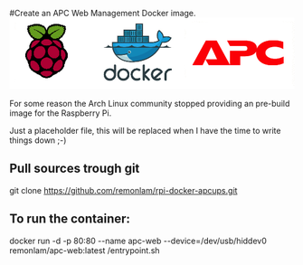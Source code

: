 #Create an APC Web Management Docker image.
![APC](/images/banner.png)

For some reason the Arch Linux community stopped providing an pre-build image for the Raspberry Pi.


Just a placeholder file, this will be replaced when I have the time to write things down ;-)

## Pull sources trough git
git clone https://github.com/remonlam/rpi-docker-apcups.git

## To run the container:
docker run -d -p 80:80 --name apc-web --device=/dev/usb/hiddev0 remonlam/apc-web:latest /entrypoint.sh

